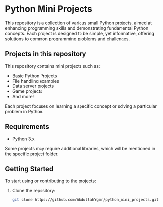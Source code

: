 # Python Mini Projects

This repository is a collection of various small Python projects, aimed at enhancing programming skills and demonstrating fundamental Python concepts. Each project is designed to be simple, yet informative, offering solutions to common programming problems and challenges.

## Projects in this repository

This repository contains mini projects such as:
- Basic Python Projects
- File handling examples
- Data server projects 
- Game projects
- And more!

Each project focuses on learning a specific concept or solving a particular problem in Python.

## Requirements

- Python 3.x

Some projects may require additional libraries, which will be mentioned in the specific project folder.

## Getting Started

To start using or contributing to the projects:

1. Clone the repository:
   ```bash
   git clone https://github.com/AbdullahYgmr/python_mini_projects.git
